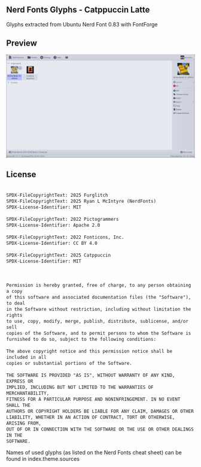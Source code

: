 <!--
SPDX-FileCopyrightText: 2025 Furglitch

SPDX-License-Identifier: MIT
-->

Nerd Fonts Glyphs - Catppuccin Latte
---
Glyphs extracted from Ubuntu Nerd Font 0.83 with FontForge

## Preview
![Main Screen Preview](./preview.png)

## License
```

SPDX-FileCopyrightText: 2025 Furglitch
SPDX-FileCopyrightText: 2025 Ryan L McIntyre (NerdFonts)
SPDX-License-Identifier: MIT

SPDX-FileCopyrightText: 2022 Pictogrammers 
SPDX-License-Identifier: Apache 2.0

SPDX-FileCopyrightText: 2022 Fonticons, Inc. 
SPDX-License-Identifier: CC BY 4.0

SPDX-FileCopyrightText: 2025 Catppuccin
SPDX-License-Identifier: MIT



Permission is hereby granted, free of charge, to any person obtaining a copy
of this software and associated documentation files (the "Software"), to deal
in the Software without restriction, including without limitation the rights
to use, copy, modify, merge, publish, distribute, sublicense, and/or sell
copies of the Software, and to permit persons to whom the Software is
furnished to do so, subject to the following conditions:

The above copyright notice and this permission notice shall be included in all
copies or substantial portions of the Software.

THE SOFTWARE IS PROVIDED "AS IS", WITHOUT WARRANTY OF ANY KIND, EXPRESS OR
IMPLIED, INCLUDING BUT NOT LIMITED TO THE WARRANTIES OF MERCHANTABILITY,
FITNESS FOR A PARTICULAR PURPOSE AND NONINFRINGEMENT. IN NO EVENT SHALL THE
AUTHORS OR COPYRIGHT HOLDERS BE LIABLE FOR ANY CLAIM, DAMAGES OR OTHER
LIABILITY, WHETHER IN AN ACTION OF CONTRACT, TORT OR OTHERWISE, ARISING FROM,
OUT OF OR IN CONNECTION WITH THE SOFTWARE OR THE USE OR OTHER DEALINGS IN THE
SOFTWARE.
```

Names of used glyphs (as listed on the Nerd Fonts cheat sheet) can be found in index.theme.sources